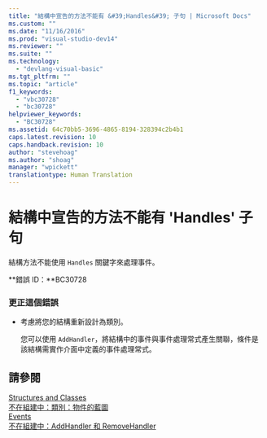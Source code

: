 ```yaml
---
title: "結構中宣告的方法不能有 &#39;Handles&#39; 子句 | Microsoft Docs"
ms.custom: ""
ms.date: "11/16/2016"
ms.prod: "visual-studio-dev14"
ms.reviewer: ""
ms.suite: ""
ms.technology: 
  - "devlang-visual-basic"
ms.tgt_pltfrm: ""
ms.topic: "article"
f1_keywords: 
  - "vbc30728"
  - "bc30728"
helpviewer_keywords: 
  - "BC30728"
ms.assetid: 64c70bb5-3696-4865-8194-328394c2b4b1
caps.latest.revision: 10
caps.handback.revision: 10
author: "stevehoag"
ms.author: "shoag"
manager: "wpickett"
translationtype: Human Translation
---
```

# 結構中宣告的方法不能有 &#39;Handles&#39; 子句
結構方法不能使用 `Handles` 關鍵字來處理事件。  
  
 **錯誤 ID：**BC30728  
  
### 更正這個錯誤  
  
-   考慮將您的結構重新設計為類別。  
  
     您可以使用 `AddHandler`，將結構中的事件與事件處理常式產生關聯，條件是該結構需實作介面中定義的事件處理常式。  
  
## 請參閱  
 [Structures and Classes](../../visual-basic/programming-guide/language-features/data-types/structures-and-classes.md)   
 [不在組建中：類別：物件的藍圖](http://msdn.microsoft.com/zh-tw/2c86373d-0333-4616-a7d8-4790c4e89f7b)   
 [Events](../../visual-basic/programming-guide/language-features/events/events.md)   
 [不在組建中：AddHandler 和 RemoveHandler](http://msdn.microsoft.com/zh-tw/a7a24bd2-519a-46fe-8a2c-2b9df2ca28ef)